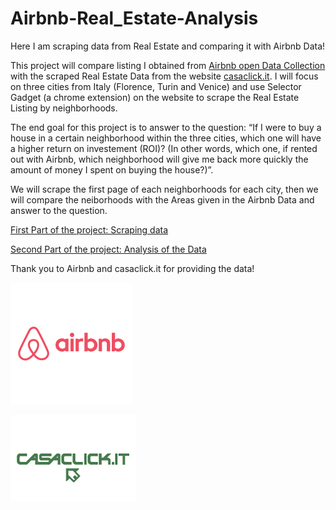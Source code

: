 # Airbnb-Real_Estate-Analysis

Here I am scraping data from Real Estate and comparing it with Airbnb Data!

This project will compare listing I obtained from [Airbnb open Data Collection](http://tomslee.net/airbnb-data-collection-get-the-data) with the scraped Real Estate Data from the website [casaclick.it](http://www.casaclick.it/). I will focus on three cities from Italy (Florence, Turin and Venice) and use Selector Gadget (a chrome extension) on the website to scrape the Real Estate Listing by neighborhoods.

The end goal for this project is to answer to the question: “If I were to buy a house in a certain neighborhood within the three cities, which one will have a higher return on investement (ROI)? (In other words, which one, if rented out with Airbnb, which neighborhood will give me back more quickly the amount of money I spent on buying the house?)”.

We will scrape the first page of each neighborhoods for each city, then we will compare the neiborhoods with the Areas given in the Airbnb Data and answer to the question.

[First Part of the project: Scraping data](https://rawgit.com/wenrui-cai/Airbnb-Real_Estate-Analysis/master/With-Real-Estate.html) 

[Second Part of the project: Analysis of the Data](https://rawgit.com/wenrui-cai/Airbnb-Real_Estate-Analysis/master/Airbnb_%2B_Real_Estate.html)

Thank you to Airbnb and casaclick.it for providing the data!

![Airbnb](airbnb.png)

![Casaclick.it](casaclick_logo_1.png)


